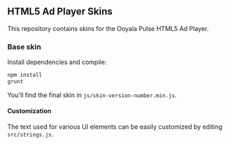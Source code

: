 ## HTML5 Ad Player Skins

This repository contains skins for the Ooyala Pulse HTML5 Ad Player.

### Base skin

Install dependencies and compile:
```bash
npm install
grunt
```

You'll find the final skin in `js/skin-version-number.min.js`.

#### Customization

The text used for various UI elements can be easily customized by editing `src/strings.js`.